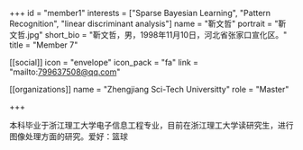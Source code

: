 +++
id = "member1"
interests = ["Sparse Bayesian Learning", "Pattern Recognition", "linear discriminant analysis"]
name = "靳文哲"
portrait = "靳文哲.jpg"
short_bio = "靳文哲，男，1998年11月10日，河北省张家口宣化区。"
title = "Member 7"

[[social]]
    icon = "envelope"
    icon_pack = "fa"
    link = "mailto:799637508@qq.com"

[[organizations]]
    name = "Zhengjiang Sci-Tech Universitty"
    role = "Master"

+++

本科毕业于浙江理工大学电子信息工程专业，目前在浙江理工大学读研究生，进行图像处理方面的研究。爱好：篮球

